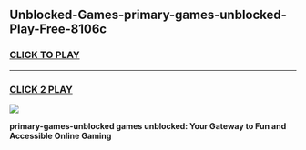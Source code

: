 
## Unblocked-Games-primary-games-unblocked-Play-Free-8106c
<h3>
<a href="https://premium76.site?title=primary-games-unblocked&ref=15A">CLICK TO PLAY</a></h3>
<hr>

<h3>
<a href="https://premium76.site?title=primary-games-unblocked&ref=15A">CLICK 2 PLAY</a>
  
</h3>

<a href="https://premium76.site?title=primary-games-unblocked&ref=15A"><img src="https://clearcache.store/games.png"></a>


**primary-games-unblocked games unblocked: Your Gateway to Fun and Accessible Online Gaming**
